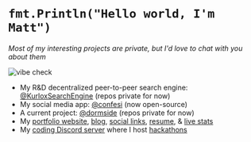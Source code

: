 # `fmt.Println("Hello world, I'm Matt")`

_Most of my interesting projects are private, but I'd love to chat with you about them_

![vibe check](https://github.com/mattrltrent/random_assets/actions/workflows/unit_tests.yml/badge.svg)

- My R&D decentralized peer-to-peer search engine: [@KurloxSearchEngine](https://github.com/KurloxSearchEngine) (repos private for now)
- My social media app: [@confesi](https://github.com/confesi) (now open-source)
- A current project: [@dormside](https://github.com/dormside) (repos private for now)
- My [portfolio website](https://matthewtrent.me), [blog](https://matthewtrent.me/articles), [social links](https://matthewtrent.me/socials), [resume](https://matthewtrent.me/resume.pdf), & [live stats](https://matthewtrent.me/stats)
- My [coding Discord server](https://discord.gg/cWHnQFSfMy) where I host [hackathons](https://matthewtrent.me/series/covehack)
